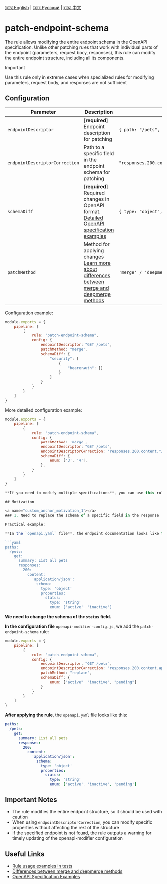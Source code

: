 [🇺🇸 English](./README.md) | [🇷🇺 Русский](./README-ru.md)  | [🇨🇳 中文](./README-zh.md)

# patch-endpoint-schema

The rule allows modifying the entire endpoint schema in the OpenAPI specification. Unlike other patching rules that work with individual parts of the endpoint (parameters, request body, responses), this rule can modify the entire endpoint structure, including all its components.

> [!IMPORTANT]  
> Use this rule only in extreme cases when specialized rules for modifying parameters, request body, and responses are not sufficient

## Configuration

| Parameter                      | Description                                            | Example | Typing     | Default       |
|--------------------------------|--------------------------------------------------------|---------|------------|---------------|
| `endpointDescriptor`           | [**required**] Endpoint description for patching       | `{ path: "/pets", method: "get" }` | `{ path: string, method: string }` | -             |
| `endpointDescriptorCorrection` | Path to a specific field in the endpoint schema for patching | `"responses.200.content.application/json.schema"` | `string` | -             |
| `schemaDiff`                   | [**required**] Required changes in OpenAPI format. [Detailed OpenAPI specification examples](../../../docs/schema-diff.md)              | `{ type: "object", properties: { ... } }` | `OpenAPISchema` | -             |
| `patchMethod`                  | Method for applying changes [Learn more about differences between merge and deepmerge methods](../../../docs/merge-vs-deepmerge.md)                                                                        | `'merge' / 'deepmerge'` | `enum`                                                                              |  `merge` |

Configuration example:

```js
module.exports = {
    pipeline: [
        {
            rule: "patch-endpoint-schema",
            config: {
                endpointDescriptor: "GET /pets",
                patchMethod: "merge",
                schemaDiff: {
                    "security": [
                        {
                            "bearerAuth": []
                        }
                    ]
                }
            }
        }
    ]
}
```

More detailed configuration example:

```js
module.exports = {
    pipeline: [
        {
            rule: "patch-endpoint-schema",
            config: {
                patchMethod: 'merge',
                endpointDescriptor: "GET /pets",
                endpointDescriptorCorrection: 'responses.200.content.*/*.schema',
                schemaDiff: {
                    enum: ['3', '4'],
                },
            }
        }
    ]
}

**If you need to modify multiple specifications**, you can use this rule multiple times in the overall configuration pipeline.

## Motivation

<a name="custom_anchor_motivation_1"></a>
### 1. Need to replace the schema of a specific field in the response

Practical example:

**In the `openapi.yaml` file**, the endpoint documentation looks like this:

```yaml
paths:
  /pets:
    get:
      summary: List all pets
      responses:
        200:
          content:
            'application/json':
              schema:
                type: 'object'
                properties:
                  status:
                    type: 'string'
                    enum: ['active', 'inactive']
```

**We need to change the schema of the `status` field.**

**In the configuration file** `openapi-modifier-config.js`, we add the `patch-endpoint-schema` rule:

```js
module.exports = {
    pipeline: [
        {
            rule: "patch-endpoint-schema",
            config: {
                endpointDescriptor: "GET /pets",
                endpointDescriptorCorrection: "responses.200.content.application/json.schema.properties.status",
                patchMethod: "replace",
                schemaDiff: {
                    enum: ["active", "inactive", "pending"]
                }
            }
        }
    ]
}
```

**After applying the rule**, the `openapi.yaml` file looks like this:

```yaml
paths:
  /pets:
    get:
      summary: List all pets
      responses:
        200:
          content:
            'application/json':
              schema:
                type: 'object'
                properties:
                  status:
                    type: 'string'
                    enum: ['active', 'inactive', 'pending']
```

## Important Notes

- The rule modifies the entire endpoint structure, so it should be used with caution
- When using `endpointDescriptorCorrection`, you can modify specific properties without affecting the rest of the structure
- If the specified endpoint is not found, the rule outputs a warning for timely updating of the openapi-modifier configuration

## Useful Links

- [Rule usage examples in tests](./index.test.ts)  
- [Differences between merge and deepmerge methods](../../../docs/merge-vs-deepmerge.md)
- [OpenAPI Specification Examples](../../../docs/schema-diff.md) 